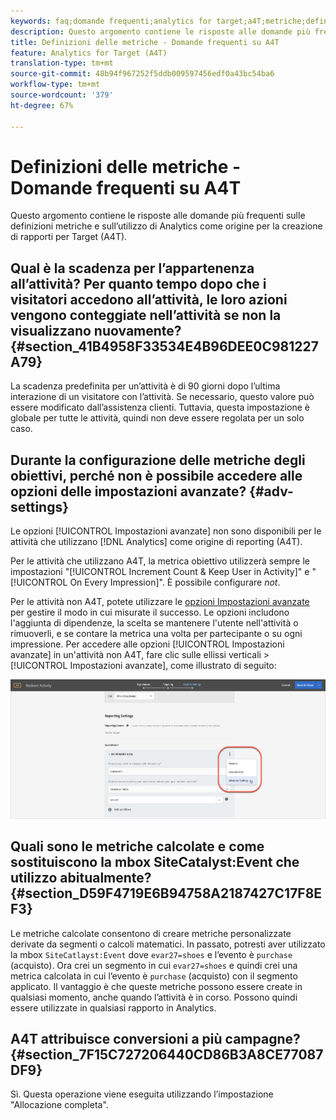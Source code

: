 ```yaml
---
keywords: faq;domande frequenti;analytics for target;a4T;metriche;definizioni metriche
description: Questo argomento contiene le risposte alle domande più frequenti sulle definizioni metriche e sull’utilizzo di Analytics come origine per la creazione di rapporti per Target (A4T).
title: Definizioni delle metriche - Domande frequenti su A4T
feature: Analytics for Target (A4T)
translation-type: tm+mt
source-git-commit: 48b94f967252f5ddb009597456edf0a43bc54ba6
workflow-type: tm+mt
source-wordcount: '379'
ht-degree: 67%

---
```



# Definizioni delle metriche - Domande frequenti su A4T

Questo argomento contiene le risposte alle domande più frequenti sulle definizioni metriche e sull’utilizzo di Analytics come origine per la creazione di rapporti per Target (A4T).

## Qual è la scadenza per l’appartenenza all’attività? Per quanto tempo dopo che i visitatori accedono all’attività, le loro azioni vengono conteggiate nell’attività se non la visualizzano nuovamente? {#section_41B4958F33534E4B96DEE0C981227A79}

La scadenza predefinita per un’attività è di 90 giorni dopo l’ultima interazione di un visitatore con l’attività. Se necessario, questo valore può essere modificato dall’assistenza clienti. Tuttavia, questa impostazione è globale per tutte le attività, quindi non deve essere regolata per un solo caso.

## Durante la configurazione delle metriche degli obiettivi, perché non è possibile accedere alle opzioni delle impostazioni avanzate? {#adv-settings}

Le opzioni [!UICONTROL Impostazioni avanzate] non sono disponibili per le attività che utilizzano [!DNL Analytics] come origine di reporting (A4T).

Per le attività che utilizzano A4T, la metrica obiettivo utilizzerà sempre le impostazioni &quot;[!UICONTROL Increment Count &amp; Keep User in Activity]&quot; e &quot;[!UICONTROL On Every Impression]&quot;. È possibile configurare *not*.

Per le attività non A4T, potete utilizzare le [opzioni Impostazioni avanzate](/help/c-activities/r-success-metrics/success-metrics.md#section_7CE95A2FA8F5438E936C365A6D43BC5B) per gestire il modo in cui misurate il successo. Le opzioni includono l&#39;aggiunta di dipendenze, la scelta se mantenere l&#39;utente nell&#39;attività o rimuoverli, e se contare la metrica una volta per partecipante o su ogni impressione. Per accedere alle opzioni [!UICONTROL Impostazioni avanzate] in un&#39;attività non A4T, fare clic sulle ellissi verticali > [!UICONTROL Impostazioni avanzate], come illustrato di seguito:

![Impostazioni avanzate](/help/c-activities/r-success-metrics/assets/advanced-settings.png)

## Quali sono le metriche calcolate e come sostituiscono la mbox SiteCatalyst:Event che utilizzo abitualmente?  {#section_D59F4719E6B94758A2187427C17F8EF3}

Le metriche calcolate consentono di creare metriche personalizzate derivate da segmenti o calcoli matematici. In passato, potresti aver utilizzato la mbox `SiteCatlayst:Event` dove `evar27=shoes` e l’evento è `purchase` (acquisto). Ora crei un segmento in cui `evar27=shoes` e quindi crei una metrica calcolata in cui l’evento è `purchase` (acquisto) con il segmento applicato. Il vantaggio è che queste metriche possono essere create in qualsiasi momento, anche quando l’attività è in corso. Possono quindi essere utilizzate in qualsiasi rapporto in Analytics.

## A4T attribuisce conversioni a più campagne?  {#section_7F15C727206440CD86B3A8CE77087DF9}

Sì. Questa operazione viene eseguita utilizzando l’impostazione &quot;Allocazione completa&quot;.
